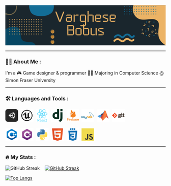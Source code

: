 <div id="header" align="center">
  <img src="https://github.com/vbobus/vbobus/blob/main/my%20banner.png"/>
</div>

---

### :man_technologist: About Me :  
I'm a :video_game: Game designer & programmer :student: Majoring in Computer Science @ Simon Fraser University

---

### :hammer_and_wrench: Languages and Tools :

<div>
  <img src="https://github.com/vbobus/vbobus/blob/main/617623_unity_unity%203d_logo_3d_icon.png" title="Unity" alt="Unity" width="40" height="40"/>&nbsp;
  <img src="https://github.com/vbobus/vbobus/blob/main/imgbin_fortnite-unreal-engine-4-game-engine-video-game-png.png" title="Unreal" alt="Unreal" width="40" height="40"/>&nbsp;
  <img src="https://github.com/devicons/devicon/blob/master/icons/react/react-original-wordmark.svg" title="React" alt="React" width="40" height="40"/>&nbsp;
  <img src="https://github.com/devicons/devicon/blob/master/icons/django/django-plain.svg" title="Django" alt="Django" width="40" height="40"/>&nbsp;  
  <img src="https://github.com/devicons/devicon/blob/master/icons/firebase/firebase-plain-wordmark.svg" title="Firebase" alt="Firebase" width="40" height="40"/>&nbsp;
  <img src="https://github.com/devicons/devicon/blob/master/icons/mysql/mysql-original-wordmark.svg" title="MySQL"  alt="MySQL" width="40" height="40"/>&nbsp;
  <img src="https://github.com/devicons/devicon/blob/master/icons/matlab/matlab-original.svg" title="Matlab"  alt="Matlab" width="40" height="40"/>&nbsp;
  <img src="https://github.com/devicons/devicon/blob/master/icons/git/git-original-wordmark.svg" title="Git" **alt="Git" width="40" height="40"/>
</div>

<br />

<div>
  <img src="https://github.com/vbobus/vbobus/blob/main/C%2B%2B.png" title="C++" alt="C++" width="40" height="40"/>&nbsp;
  <img src="https://github.com/vbobus/vbobus/blob/main/C%23.png" title="C#" alt="C#" width="40" height="40"/>&nbsp;
  <img src="https://github.com/devicons/devicon/blob/master/icons/python/python-original.svg" title="C#" alt="C#" width="40" height="40"/>&nbsp;
  <img src="https://github.com/devicons/devicon/blob/master/icons/html5/html5-original.svg" title="HTML5" alt="HTML" width="40" height="40"/>&nbsp;
  <img src="https://github.com/devicons/devicon/blob/master/icons/css3/css3-plain-wordmark.svg"  title="CSS3" alt="CSS" width="40" height="40"/>&nbsp;
  <img src="https://github.com/devicons/devicon/blob/master/icons/javascript/javascript-original.svg" title="JavaScript" alt="JavaScript" width="40" height="40"/>&nbsp;
</div>

---

### :fire: My Stats :
<div>

![GitHub Streak](https://github-readme-stats.vercel.app/api?username=vbobus&show_icons=true&locale=en&theme=tokyonight)  &nbsp;&nbsp;  [![GitHub Streak](http://github-readme-streak-stats.herokuapp.com?user=vbobus&&theme=tokyonight)](https://git.io/streak-stats)
</div>

[![Top Langs](https://github-readme-stats.vercel.app/api/top-langs/?username=vbobus&show_icons=true&locale=en&theme=tokyonight)](https://github.com/anuraghazra/github-readme-stats)
